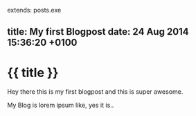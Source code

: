 extends: posts.exe

title:   My first Blogpost
date:    24 Aug 2014 15:36:20 +0100
---
# {{ title }}

Hey there this is my first blogpost and this is super awesome.

My Blog is lorem ipsum like, yes it is..
